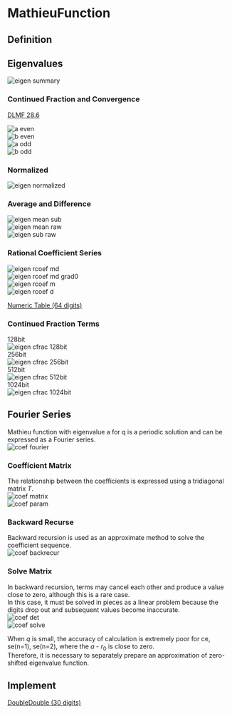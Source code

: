 # MathieuFunction

## Definition

## Eigenvalues

![eigen summary](https://github.com/tk-yoshimura/MathieuFunction/blob/main/figures/eigen_plot.svg)  

### Continued Fraction and Convergence

[DLMF 28.6](http://dlmf.nist.gov/28.6)  

![a even](https://github.com/tk-yoshimura/MathieuFunction/blob/main/figures/eigen_a_even.svg)  
![b even](https://github.com/tk-yoshimura/MathieuFunction/blob/main/figures/eigen_b_even.svg)  
![a odd](https://github.com/tk-yoshimura/MathieuFunction/blob/main/figures/eigen_a_odd.svg)  
![b odd](https://github.com/tk-yoshimura/MathieuFunction/blob/main/figures/eigen_b_odd.svg)  

### Normalized

![eigen normalized](https://github.com/tk-yoshimura/MathieuFunction/blob/main/figures/eigen_plot_normalized.svg)  

### Average and Difference

![eigen mean sub](https://github.com/tk-yoshimura/MathieuFunction/blob/main/figures/eigen_mean_sub.svg)  
![eigen mean raw](https://github.com/tk-yoshimura/MathieuFunction/blob/main/figures/eigen_plot_mean_raw.svg)  
![eigen sub raw](https://github.com/tk-yoshimura/MathieuFunction/blob/main/figures/eigen_plot_sub_raw.svg)  

### Rational Coefficient Series

![eigen rcoef md](https://github.com/tk-yoshimura/MathieuFunction/blob/main/figures/eigen_rcoef_md.svg)  
![eigen rcoef md grad0](https://github.com/tk-yoshimura/MathieuFunction/blob/main/figures/eigen_rcoef_md_grad0.svg)  
![eigen rcoef m](https://github.com/tk-yoshimura/MathieuFunction/blob/main/figures/eigen_plot_m.svg)  
![eigen rcoef d](https://github.com/tk-yoshimura/MathieuFunction/blob/main/figures/eigen_plot_d.svg)  

[Numeric Table (64 digits)](https://github.com/tk-yoshimura/MathieuFunction/blob/main/results)  

### Continued Fraction Terms

128bit  
![eigen cfrac 128bit](https://github.com/tk-yoshimura/MathieuFunction/blob/main/figures/needs_frac_log2_mp4.svg)  
256bit  
![eigen cfrac 256bit](https://github.com/tk-yoshimura/MathieuFunction/blob/main/figures/needs_frac_log2_mp8.svg)  
512bit  
![eigen cfrac 512bit](https://github.com/tk-yoshimura/MathieuFunction/blob/main/figures/needs_frac_log2_mp16.svg)  
1024bit  
![eigen cfrac 1024bit](https://github.com/tk-yoshimura/MathieuFunction/blob/main/figures/needs_frac_log2_mp32.svg)  

## Fourier Series
Mathieu function with eigenvalue a for q is a periodic solution and can be expressed as a Fourier series.  
![coef fourier](https://github.com/tk-yoshimura/MathieuFunction/blob/main/figures/coef_fourier.svg)  

### Coefficient Matrix
The relationship between the coefficients is expressed using a tridiagonal matrix *T*.  
![coef matrix](https://github.com/tk-yoshimura/MathieuFunction/blob/main/figures/coef_matrix.svg)  
![coef param](https://github.com/tk-yoshimura/MathieuFunction/blob/main/figures/coef_param.svg)  

### Backward Recurse
Backward recursion is used as an approximate method to solve the coefficient sequence.  
![coef backrecur](https://github.com/tk-yoshimura/MathieuFunction/blob/main/figures/coef_backrecur.svg)  

### Solve Matrix
In backward recursion, terms may cancel each other and produce a value close to zero, although this is a rare case.  
In this case, it must be solved in pieces as a linear problem because the digits drop out and subsequent values become inaccurate.  
![coef det](https://github.com/tk-yoshimura/MathieuFunction/blob/main/figures/coef_det.svg)  
![coef solve](https://github.com/tk-yoshimura/MathieuFunction/blob/main/figures/coef_solve.svg)  

When *q* is small, the accuracy of calculation is extremely poor for ce, se(n=1), se(n=2), where the *a* - *r*<sub>0</sub> is close to zero.  
Therefore, it is necessary to separately prepare an approximation of zero-shifted eigenvalue function.

## Implement
[DoubleDouble (30 digits)](https://github.com/tk-yoshimura/DoubleDouble/blob/main/DoubleDouble/DDouble/DDouble_mathieu.cs)  